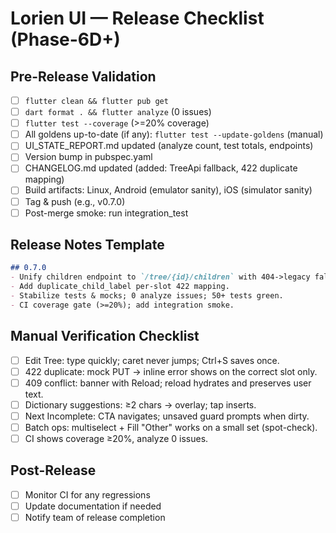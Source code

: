 # Lorien UI — Release Checklist (Phase-6D+)

## Pre-Release Validation
- [ ] `flutter clean && flutter pub get`
- [ ] `dart format . && flutter analyze` (0 issues)
- [ ] `flutter test --coverage` (>=20% coverage)
- [ ] All goldens up-to-date (if any): `flutter test --update-goldens` (manual)
- [ ] UI_STATE_REPORT.md updated (analyze count, test totals, endpoints)
- [ ] Version bump in pubspec.yaml
- [ ] CHANGELOG.md updated (added: TreeApi fallback, 422 duplicate mapping)
- [ ] Build artifacts: Linux, Android (emulator sanity), iOS (simulator sanity)
- [ ] Tag & push (e.g., v0.7.0)
- [ ] Post-merge smoke: run integration_test

## Release Notes Template
```markdown
## 0.7.0
- Unify children endpoint to `/tree/{id}/children` with 404->legacy fallback.
- Add duplicate_child_label per-slot 422 mapping.
- Stabilize tests & mocks; 0 analyze issues; 50+ tests green.
- CI coverage gate (>=20%); add integration smoke.
```

## Manual Verification Checklist
- [ ] Edit Tree: type quickly; caret never jumps; Ctrl+S saves once.
- [ ] 422 duplicate: mock PUT → inline error shows on the correct slot only.
- [ ] 409 conflict: banner with Reload; reload hydrates and preserves user text.
- [ ] Dictionary suggestions: ≥2 chars → overlay; tap inserts.
- [ ] Next Incomplete: CTA navigates; unsaved guard prompts when dirty.
- [ ] Batch ops: multiselect + Fill "Other" works on a small set (spot-check).
- [ ] CI shows coverage ≥20%, analyze 0 issues.

## Post-Release
- [ ] Monitor CI for any regressions
- [ ] Update documentation if needed
- [ ] Notify team of release completion
